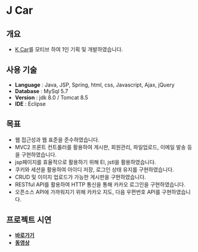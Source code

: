 # J Car
                   
## 개요
* [K Car](http://kcar.com)를 모티브 하여 1인 기획 및 개발하였습니다. 


## 사용 기술
* **Language** : Java, JSP, Spring, html, css, Javascript, Ajax, jQuery 
* **Database** : MySql 5.7
* **Version**  : jdk 8.0 / Tomcat 8.5
* **IDE**      : Eclipse

## 목표
* 웹 접근성과 웹 표준을 준수하였습니다.
* MVC2 프론트 컨트롤러를 활용하여 게시판, 회원관리, 파일업로드, 이메일 발송 등을 구현하였습니다.
* jsp페이지를 효율적으로 활용하기 위해 El, jstl을 활용하였습니다.
* 쿠키와 세션을 활용하여 아이디 저장, 로그인 상태 유지를 구현하였습니다.
* CRUD 및 이미지 업로드가 가능한 게시판을 구현하였습니다.
* RESTful API를 활용하여 HTTP 통신을 통해 카카오 로그인을 구현하였습니다.
* 오픈소스 API에 가까워지기 위해 카카오 지도, 다음 우편번호 API를 구현하였습니다. 

## 프로젝트 시연 
* **[바로가기](http://tieotdsf1324.cafe24.com/port/car.do)**
* **[동영상](https://youtu.be/PxTwLjiz0oc)**

 
 








